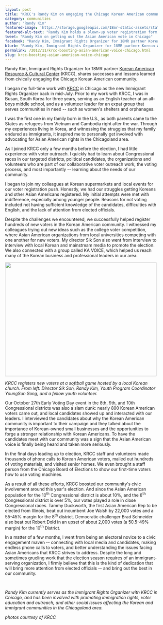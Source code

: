 ```yaml
---
layout: post
title: "KRCC's Randy Kim on engaging the Chicago Korean American community"
category: communities
author: "Randy Kim"
featured-image: 'https://storage.googleapis.com/18mr-static-assets/static/images/featured/2012-11-30-krcc-chicago.jpg'
featured-alt-text: "Randy Kim holds a blown-up voter registration form, surrounded by people doing voter outreach for KRCC with signs in English and Korean."
tweet: "Randy Kim on getting out the Asian American vote in Chicago"
facebook: "Randy Kim, Immigrant Rights Organizer for 18MR partner Korean American Resource Cultural Center (KRCC), shares successes and lessons learned from civically engaging the Chicago Korean American community."
blurb: "Randy Kim, Immigrant Rights Organizer for 18MR partner Korean American Resource Cultural Center (KRCC), shares successes and lessons learned from civically engaging the Chicago Korean American community."
permalink: /2012/11/krcc-boosting-asian-american-voice-chicago.html
slug: krcc-boosting-asian-american-voice-chicago
---
```


<p>Randy Kim, Immigrant Rights Organizer for 18MR partner <a href="http://www.chicagokrcc.org/">Korean American Resource &amp; Cultural Center</a> (KRCC), shares successes and lessons learned from civically engaging the Chicago Korean American community.</p>	

<p>I began my full-time work with <a href="http://www.chicagokrcc.org/">KRCC</a> in Chicago as the new Immigrant Rights Organizer back in mid-July. Prior to my work with KRCC, I was in Busan, South Korea for three years, serving as an English teacher at an all-boys middle school, and as a volunteer leader for an expat group that serves communities in need -- such as women's shelters and orphanages.</p>

<p>I was the first one in my family born in the U.S., as both parents came to the States as refugees from Vietnam and Cambodia right after the war. Through my experiences living in Korea, and witnessing the struggles that my family endured as immigrants, it inspired me to personally get involved with advocating for Asian American rights in the Chicagoland area.</p>

<p>As I joined KRCC only a few months before the election, I had little experience with voter outreach. I quickly had to learn about Congressional races in our targeted districts, political candidates, the organizations and volunteers who are part of our collaborative voter outreach work, the voting process, and most importantly -- learning about the needs of our community.</p>

<p>I began to join my colleagues at Korean supermarkets and local events for our voter registration push. Honestly, we had our struggles getting Koreans and other Asian Americans registered. My initial attempts were met with indifference, especially among younger people. Reasons for not voting included not having sufficient knowledge of the candidates, difficulties with English, and the lack of attention from elected officials.</p>

<p>Despite the challenges we encountered, we successfully helped register hundreds of new voters in the Korean American community. I witnessed my colleagues trying out new ideas such as the college voter competition, where Asian American organizations from local universities competing with one another for new voters. My director Sik Son also went from interview to interview with local Korean and mainstream media to promote the election. We also connected with a group called KA VOICE, which helped us reach many of the Korean business and professional leaders in our area.</p>

<p><img src="http://media.getchute.com/m/4VYF2xjao/c/2274803" alt="" width="499" height="374" /></p><p><em>KRCC registers new voters at a softball game hosted by a local Korean church. From left: Director Sik Son, Randy Kim, Youth Program Coordinator YoungSun Song, and a fellow youth volunteer. </em></p>

<p>Our October 27th Early Voting Day event in the 8th, 9th, and 10th Congressional districts was also a slam dunk: nearly 800 Korean American voters came out, and local candidates showed up and interacted with our leaders. I interviewed the candidates about why the Korean American community is important to their campaign and they talked about the importance of Korean-owned small businesses and the opportunities to forge a stronger relationship with Korean Americans. To have the candidates meet with our community was a sign that the Asian American voice is finally being heard and taken more seriously.</p>

<p>In the final days leading up to election, KRCC staff and volunteers made thousands of phone calls to Korean American voters, mailed out hundreds of voting materials, and visited senior homes. We even brought a staff person from the Chicago Board of Elections to show our first-time voters how to use voting machines.</p>

<p>As a result of all these efforts, KRCC boosted our community's civic involvement around this year's election. And since the Asian American population for the 10<sup>th</sup> Congressional district is about 10%, and the 8<sup>th</sup> Congressional district is over 5%, our votes played a role in close Congressional races. Tammy Duckworth, the first Asian American Rep to be elected from Illinois, beat out incumbent Joe Walsh by 22,000 votes and a 55-45% margin for the 8<sup>th</sup> district. Democratic challenger Brad Schneider also beat out Robert Dold in an upset of about 2,000 votes (a 50.5-49% margin) for the 10<sup>th</sup> District.</p>

<p>In a matter of a few months, I went from being an electoral novice to a civic engagement maven -- connecting with local media and candidates, making endless phone calls to voters, and better understanding the issues facing Asian Americans that KRCC strives to address. Despite the long and sometimes grueling work that the election season requires of an immigrant-serving organization, I firmly believe that this is the kind of dedication that will bring more attention from elected officials -- and bring out the best in our community.</p>
<br>
<p><em>Randy Kim currently serves as the Immigrant Rights Organizer with KRCC in Chicago, and has been involved with promoting immigration rights, voter education and outreach, and other social issues affecting the Korean and immigrant communities in the Chicagoland area.</em></p>

<p><em>photos courtesy of KRCC</em></p>